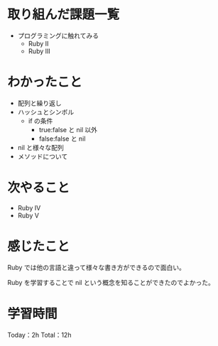 # 取り組んだ課題一覧

- プログラミングに触れてみる
  - Ruby II
  - Ruby III

# わかったこと

- 配列と繰り返し
- ハッシュとシンボル
  - if の条件
    - true:false と nil 以外
    - false:false と nil
- nil と様々な配列
- メソッドについて

# 次やること

- Ruby IV
- Ruby V

# 感じたこと

Ruby では他の言語と違って様々な書き方ができるので面白い。

Ruby を学習することで nil という概念を知ることができたのでよかった。

# 学習時間

Today：2h Total：12h
